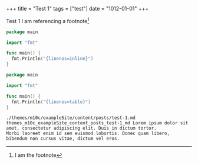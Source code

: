+++
title = "Test 1"
tags = ["test"]
date = "1012-01-01"
+++

Test 1
I am referencing a footnote[^1]

```go {linenos=inline}
package main

import "fmt"

func main() {
  fmt.Println("{linenos=inline}")
}
```

```go {linenos=table}
package main

import "fmt"

func main() {
  fmt.Println("{linenos=table}")
}
```

```
./themes/m10c/exampleSite/content/posts/test-1.md
themes_m10c_exampleSite_content_posts_test-1_md Lorem ipsum dolor sit amet, consectetur adipiscing elit. Duis in dictum tortor.
Morbi laoreet enim id sem euismod lobortis. Donec quam libero, bibendum non cursus vitae, dictum vel eros.
```

[^1]: I am the footnote
